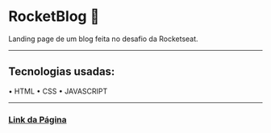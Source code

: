 # RocketBlog 🚀

Landing page de um blog feita no desafio da Rocketseat.

<hr/>

## Tecnologias usadas:

• HTML
• CSS
• JAVASCRIPT

<hr/>

### <a href="https://ewertonsolitto.github.io/RocketBlog/">Link da Página</a>
